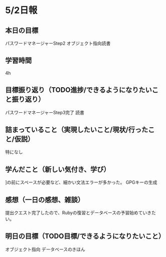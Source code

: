 # 5/2日報
## 本日の目標
パスワードマネージャーStep2
オブジェクト指向読書
## 学習時間
4h
## 目標振り返り（TODO進捗/できるようになりたいこと振り返り）
パスワードマネージャーStep3完了
読書
## 詰まっていること（実現したいこと/現状/行ったこと/仮説）
特になし
## 学んだこと（新しい気付き、学び）
]の前にスペースが必要など、細かい文法エラーが多かった。
GPGキーの生成
## 感想（一日の感想、雑談）
提出クエスト完了したので、Rubyの復習とデータベースの予習始めていきたい。
## 明日の目標（TODO目標/できるようになりたいこと）
オブジェクト指向
データベースのきほん
